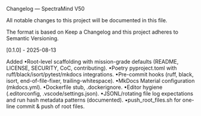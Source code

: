 Changelog — SpectraMind V50

All notable changes to this project will be documented in this file.

The format is based on Keep a Changelog
and this project adheres to Semantic Versioning.

[0.1.0] - 2025-08-13

Added
•Root-level scaffolding with mission-grade defaults (README, LICENSE, SECURITY, CoC, contributing).
•Poetry pyproject.toml with ruff/black/isort/pytest/mkdocs integrations.
•Pre-commit hooks (ruff, black, isort, end-of-file-fixer, trailing-whitespace).
•MkDocs Material configuration (mkdocs.yml).
•Dockerfile stub, .dockerignore.
•Editor hygiene (.editorconfig, .vscode/settings.json).
•JSONL/rotating file log expectations and run hash metadata patterns (documented).
•push_root_files.sh for one-line commit & push of root files.
